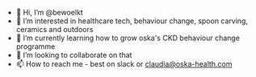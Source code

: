 - 👋 Hi, I’m @bewoelkt
- 👀 I’m interested in healthcare tech, behaviour change, spoon carving, ceramics and outdoors
- 🌱 I’m currently learning how to grow oska's CKD behaviour change programme
- 💞️ I’m looking to collaborate on that
- 📫 How to reach me - best on slack or claudia@oska-health.com

<!---
bewoelkt/bewoelkt is a ✨ special ✨ repository because its `README.md` (this file) appears on your GitHub profile.
You can click the Preview link to take a look at your changes.
--->
